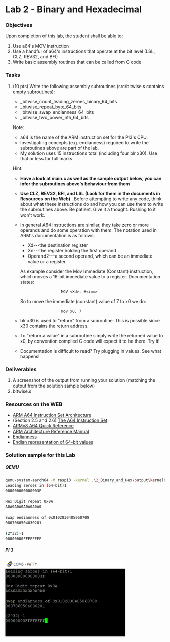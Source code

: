 # Lab 2 - Binary and Hexadecimal

### Objectives
Upon completion of this lab, the student shall be able to:

1. Use a64's MOV instruction
2. Use a handful of a64's instructions that operate at the bit level (LSL, CLZ, REV32, and BFI)
3. Write basic assembly routines that can be called from C code

### Tasks
1. (10 pts) Write the following assembly subroutines (src/bitwise.s contains empty subroutines):
   - \_bitwise_count_leading_zeroes_binary_64_bits
   - \_bitwise_repeat_byte_64_bits
   - \_bitwise_swap_endianness_64_bits
   - \_bitwise_two_power_nth_64_bits


   Note:
    - a64 is the name of the ARM instruction set for the PI3's CPU.
    - Investigating concepts (e.g. endianness) required to write the subroutines above are part of the lab.
    - My solution uses 15 instructions total (including four blr x30). Use that or less
    for full marks.

    Hint:
    - **Have a look at main.c as well as the sample output below, you can infer the subroutines above's behaviour from them**
    - **Use CLZ, REV32, BFI, and LSL (Look for them in the documents in Resources on the Web)** . Before attempting to write any code, think about what these instructions do and how you can use them to write the subroutines above. Be patient. Give it a thought. Rushing to it won't work.
    - In general A64 instructions are similar, they take zero or more operands and do some operation with them. The notation used in ARM's documentation is as follows:

        - Xd---the destination register
        - Xn---the register holding the first operand
        - Operand2---a second operand, which can be an immediate value or a register.

        As example consider the Mov Immediate (Constant) instruction, which moves a 16-bit immediate value to a register. Documentation states:

                            MOV <Xd>, #<imm>
        So to move the immediate (constant) value of 7 to x0 we do:

                            mov x0, 7

     - blr x30 is used to "return" from a subroutine. This is possible since x30 contains
     the return address.
     - To "return a value" in a subroutine simply write the returned value to x0, by convention compiled C code will expect it to be there. Try it!
     - Documentation is difficult to read? Try plugging in values. See what happens!



### Deliverables
1. A screenshot of the output from running your solution (matching the output from the solution sample below)
2. bitwise.s


### Resources on the WEB
- [ARM A64 Instruction Set Architecture](https://static.docs.arm.com/ddi0596/a/DDI_0596_ARM_a64_instruction_set_architecture.pdf)
- (Section 2.5 and 2.6) [The A64 Instruction Set](https://static.docs.arm.com/100898/0100/the_a64_Instruction_set_100898_0100.pdf)
- [ARMv8 A64 Quick Reference](https://courses.cs.washington.edu/courses/cse469/18wi/Materials/arm64.pdf)
- [ARM Architecture Reference Manual](https://static.docs.arm.com/ddi0487/ea/DDI0487E_a_armv8_arm.pdf?_ga=2.204759571.2043138464.1566012116-96909423.1563002005)
- [Endianness](https://en.wikipedia.org/wiki/Endianness)
- [Endian representation of 64-bit values](https://stackoverflow.com/questions/21478765/endian-representation-of-64-bit-values)


### Solution sample for this Lab
##### QEMU
```bash
qemu-system-aarch64 -M raspi3 -kernel .\2_Binary_and_Hex\output\kernel8.img -serial null -serial stdio
Leading zeroes in (64-bit)1
000000000000003F

Hex Digit repeat 0x0A
A0A0A0A0A0A0A0A0

Swap endianness of 0x0102030405060708
0807060504030201

(2^32)-1
00000000FFFFFFFF
```
##### PI 3
  <img src="https://github.com/rromanotero/computer_architecture_labs/blob/master/2_Binary_and_Hex/images/lab2_solution.png" width="380"/>
